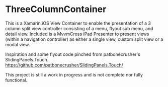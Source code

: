 ThreeColumnContainer
===================

This is a Xamarin.iOS View Container to enable the presentation of a 3 column split view controller consisting of a menu, flyout sub menu, and detail view.
Included is a MvvmCross iPad Presenter to present views (within a navigation controller) as either a single view, custom split view or a modal view.

Inspiration and some flyout code pinched from patbonecrusher's SlidingPanels.Touch.
https://github.com/patbonecrusher/SlidingPanels.Touch/

This project is still a work in progress and is not complete nor fully functional.
